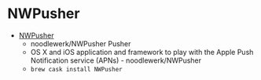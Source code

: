 # NWPusher
- [NWPusher](https://github.com/noodlewerk/NWPusher)
  -  noodlewerk/NWPusher Pusher
  - OS X and iOS application and framework to play with the Apple Push Notification service (APNs) - noodlewerk/NWPusher
  - `brew cask install NWPusher`

